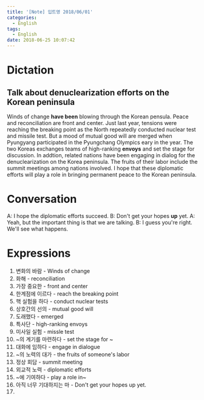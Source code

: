 ```yaml
---
title: '[Note] 입트영 2018/06/01'
categories:
  - English
tags:
  - English
date: 2018-06-25 10:07:42
---
```


# Dictation
## Talk about denuclearization efforts on the Korean peninsula

Winds of change **have been** blowing through the Korean pensula. Peace and reconciliation are front and center. Just last year, tensions were reaching the breaking point as the North repeatedly conducted nuclear test and missile test. But a mood of mutual good will are merged when Pyungyang participated in the Pyungchang Olympics eary in the year. The two Koreas exchanges teams of high-ranking **envoys** and set the stage for discussion. In addtion, related nations have been engaging in dialog for the denuclearization on the Korea peninsula. The fruits of their labor include the summit meetings among nations involved. I hope that these diplomatic efforts will play a role in bringing permanent peace to the Korean peninsula. 

# Conversation
A: I hope the diplomatic efforts succeed. 
B: Don't get your hopes **up** yet.
A: Yeah, but the important thing is that we are talking.
B: I guess you're right. We'll see what happens.

# Expressions
1. 변화의 바람 - Winds of change
2. 화해 - reconciliation
3. 가장 중요한 - front and center
4. 한계점에 이르다 - reach the breaking point
5. 핵 실험을 하다 - conduct nuclear tests
6. 상호간의 선의 - mutual good will
7. 도래했다 - emerged
8. 특사단 - high-ranking envoys
9. 미사일 실험 - missle test
10. ~의 계기를 마련하다 - set the stage for ~
11. 대화에 임하다 - engage in dialogue
12. ~의 노력의 대가 - the fruits of someone's labor
13. 정상 회담 - summit meeting
14. 외교적 노력 - diplomatic efforts
15. ~에 기여하다 - play a role in~
16. 아직 너무 기대하지는 마 - Don't get your hopes up yet.
17. 